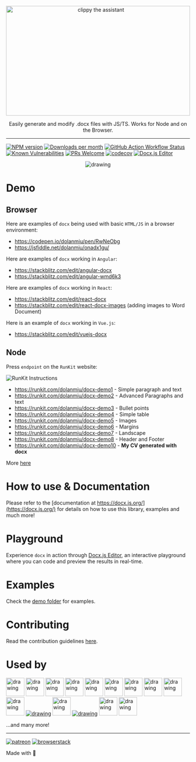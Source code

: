 <p align="center">
    <img src="./logo/logo-animate.svg" width="100%" height="300" alt="clippy the assistant">
</p>

<p align="center">
    Easily generate and modify .docx files with JS/TS. Works for Node and on the Browser.
</p>

---

[![NPM version][npm-image]][npm-url]
[![Downloads per month][downloads-image]][downloads-url]
[![GitHub Action Workflow Status][github-actions-workflow-image]][github-actions-workflow-url]
[![Known Vulnerabilities][snky-image]][snky-url]
[![PRs Welcome][pr-image]][pr-url]
[![codecov][codecov-image]][codecov-url]
[![Docx.js Editor][docxjs-editor-image]][docxjs-editor-url]

<p align="center">
    <img src="https://i.imgur.com/QeL1HuU.png" alt="drawing"/>
</p>

# Demo

## Browser

Here are examples of `docx` being used with basic `HTML/JS` in a browser environment:

-   https://codepen.io/dolanmiu/pen/RwNeObg
-   https://jsfiddle.net/dolanmiu/onadx1gu/

Here are examples of `docx` working in `Angular`:

-   https://stackblitz.com/edit/angular-docx
-   https://stackblitz.com/edit/angular-wmd6k3

Here are examples of `docx` working in `React`:

-   https://stackblitz.com/edit/react-docx
-   https://stackblitz.com/edit/react-docx-images (adding images to Word Document)

Here is an example of `docx` working in `Vue.js`:

-   https://stackblitz.com/edit/vuejs-docx

## Node

Press `endpoint` on the `RunKit` website:

![RunKit Instructions](https://user-images.githubusercontent.com/2917613/38582539-f84311b6-3d07-11e8-90db-5885ae02c3c4.png)

-   https://runkit.com/dolanmiu/docx-demo1 - Simple paragraph and text
-   https://runkit.com/dolanmiu/docx-demo2 - Advanced Paragraphs and text
-   https://runkit.com/dolanmiu/docx-demo3 - Bullet points
-   https://runkit.com/dolanmiu/docx-demo4 - Simple table
-   https://runkit.com/dolanmiu/docx-demo5 - Images
-   https://runkit.com/dolanmiu/docx-demo6 - Margins
-   https://runkit.com/dolanmiu/docx-demo7 - Landscape
-   https://runkit.com/dolanmiu/docx-demo8 - Header and Footer
-   https://runkit.com/dolanmiu/docx-demo10 - **My CV generated with docx**

More [here](https://github.com/sunertech/docx/tree/master/demo)

# How to use & Documentation

Please refer to the [documentation at https://docx.js.org/](https://docx.js.org/) for details on how to use this library, examples and much more!

# Playground

Experience `docx` in action through [Docx.js Editor][docxjs-editor-url], an interactive playground where you can code and preview the results in real-time.

# Examples

Check the [demo folder](https://github.com/sunertech/docx/tree/master/demo) for examples.

# Contributing

Read the contribution guidelines [here](https://docx.js.org/#/contribution-guidelines).

# Used by

[<img src="https://i.imgur.com/zy5qWmI.png" alt="drawing" height="50"/>](https://hfour.com/)
[<img src="https://i.imgur.com/OYP5tgS.png" alt="drawing" height="50"/>](https://fuzzproductions.com/)
[<img src="https://i.imgur.com/zUDMfZ3.png" alt="drawing" height="50"/>](https://www.mettzer.com/)
[<img src="https://i.imgur.com/wtNB1uq.png" alt="drawing" height="50"/>](https://www.wisedoc.net/)
[<img src="https://i.imgur.com/suiH2zc.png" alt="drawing" height="50"/>](https://www.dabblewriter.com/)
[<img src="https://i.imgur.com/1LjuK2M.png" alt="drawing" height="50"/>](https://turbopatent.com/)
[<img src="https://i.imgur.com/dHMg0wF.gif" alt="drawing" height="50"/>](http://www.madisoncres.com/)
[<img src="https://i.imgur.com/QEZXU5b.png" alt="drawing" height="50"/>](https://www.beekast.com/)
[<img src="https://i.imgur.com/XVU6aoi.png" alt="drawing" height="50"/>](https://herraizsoto.com/)
[<img src="https://i.imgur.com/fn1xccG.png" alt="drawing" height="50"/>](http://www.ativer.com.br/)
[<img src="https://i.imgur.com/cmykN7c.png" alt="drawing"/>](https://www.arity.co/)
[<img src="https://i.imgur.com/PXo25um.png" alt="drawing" height="50"/>](https://www.circadianrisk.com/)
[<img src="https://i.imgur.com/AKGhtlh.png" alt="drawing"/>](https://lexense.com/)
[<img src="https://i.imgur.com/9tqJaHw.png" alt="drawing" height="50"/>](https://novelpad.co/)
[<img src="https://i.imgur.com/5bLKFeP.png" alt="drawing" height="50"/>](https://proton.me/)

...and many more!

---

[![patreon][patreon-image]][patreon-url]
[![browserstack][browserstack-image]][browserstack-url]

Made with 💖

[npm-image]: https://badge.fury.io/js/docx.svg
[npm-url]: https://npmjs.org/package/docx
[downloads-image]: https://img.shields.io/npm/dm/docx.svg
[downloads-url]: https://npmjs.org/package/docx
[github-actions-workflow-image]: https://github.com/sunertech/docx/workflows/Default/badge.svg
[github-actions-workflow-url]: https://github.com/sunertech/docx/actions
[snky-image]: https://snyk.io/test/github/sunertech/docx/badge.svg
[snky-url]: https://snyk.io/test/github/sunertech/docx
[pr-image]: https://img.shields.io/badge/PRs-welcome-brightgreen.svg
[pr-url]: http://makeapullrequest.com
[codecov-image]: https://codecov.io/gh/sunertech/docx/branch/master/graph/badge.svg
[codecov-url]: https://codecov.io/gh/sunertech/docx
[patreon-image]: https://user-images.githubusercontent.com/2917613/51251459-4e880480-1991-11e9-92bf-38b96675a9e2.png
[patreon-url]: https://www.patreon.com/dolanmiu
[browserstack-image]: https://user-images.githubusercontent.com/2917613/54233552-128e9d00-4505-11e9-88fb-025a4e04007c.png
[browserstack-url]: https://www.browserstack.com
[docxjs-editor-image]: https://img.shields.io/badge/Docx.js%20Editor-2b579a.svg?style=flat&amp;logo=javascript&amp;logoColor=white
[docxjs-editor-url]: https://docxjs-editor.vercel.app/
